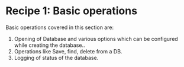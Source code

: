 <H1> Recipe 1: Basic operations</H1>

Basic operations covered in this section are:

1. Opening of Database and various options which can be configured while creating the database..
2. Operations like Save, find, delete from a DB.
3. Logging of status of the database.
